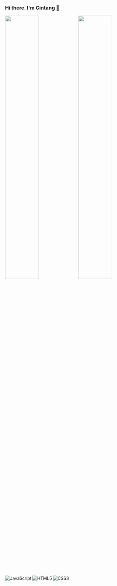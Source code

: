 ### Hi there. I'm Gintang 👋
<img align="left" width="47%" src="https://github-readme-stats.vercel.app/api?username=anuraghazra&show_icons=true&bg_color=00000000">
<img align="left" width="47%" src="https://github-readme-stats.vercel.app/api/top-langs/?username=DivineGintang&layout=compact">
<img  align="left"alt="JavaScript" src="https://img.shields.io/badge/javascript-%23323330.svg?style=for-the-badge&logo=javascript&logoColor=%23F7DF1E"/>
<img align="left" alt="HTML5" src="https://img.shields.io/badge/HTML5-%23E34F26.svg?style=for-the-badge&logo=html5&logoColor=white"/>
<img  alt="CSS3" src="https://img.shields.io/badge/css3-%231572B6.svg?style=for-the-badge&logo=css3&logoColor=%white"/>

